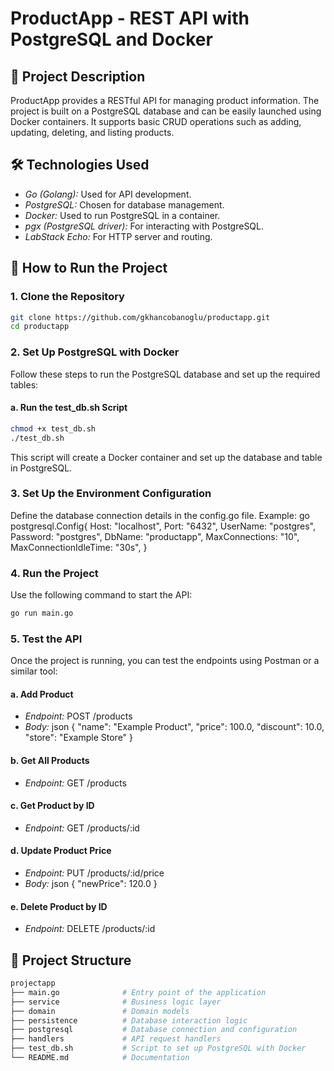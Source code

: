 # ProductApp - REST API with PostgreSQL and Docker

## 📄 Project Description
ProductApp provides a RESTful API for managing product information. The project is built on a PostgreSQL database and can be easily launched using Docker containers. It supports basic CRUD operations such as adding, updating, deleting, and listing products.

## 🛠 Technologies Used
- *Go (Golang):* Used for API development.
- *PostgreSQL:* Chosen for database management.
- *Docker:* Used to run PostgreSQL in a container.
- *pgx (PostgreSQL driver):* For interacting with PostgreSQL.
- *LabStack Echo:* For HTTP server and routing.

## 🚀 How to Run the Project

### 1. Clone the Repository
```bash
git clone https://github.com/gkhancobanoglu/productapp.git 
cd productapp
```

### 2. Set Up PostgreSQL with Docker
Follow these steps to run the PostgreSQL database and set up the required tables:

#### a. Run the test_db.sh Script
```bash
chmod +x test_db.sh
./test_db.sh
```

This script will create a Docker container and set up the database and table in PostgreSQL.

### 3. Set Up the Environment Configuration

Define the database connection details in the config.go file. Example:
go
postgresql.Config{
    Host: "localhost",
    Port: "6432",
    UserName: "postgres",
    Password: "postgres",
    DbName: "productapp",
    MaxConnections: "10",
    MaxConnectionIdleTime: "30s",
}


### 4. Run the Project
Use the following command to start the API:
```bash
go run main.go
```

### 5. Test the API
Once the project is running, you can test the endpoints using Postman or a similar tool:

#### a. Add Product
- *Endpoint:* POST /products
- *Body:*
json
{
  "name": "Example Product",
  "price": 100.0,
  "discount": 10.0,
  "store": "Example Store"
}


#### b. Get All Products
- *Endpoint:* GET /products

#### c. Get Product by ID
- *Endpoint:* GET /products/:id

#### d. Update Product Price
- *Endpoint:* PUT /products/:id/price
- *Body:*
json
{
  "newPrice": 120.0
}


#### e. Delete Product by ID
- *Endpoint:* DELETE /products/:id

## 📂 Project Structure
```bash
projectapp
├── main.go              # Entry point of the application
├── service              # Business logic layer
├── domain               # Domain models
├── persistence          # Database interaction logic
├── postgresql           # Database connection and configuration
├── handlers             # API request handlers
├── test_db.sh           # Script to set up PostgreSQL with Docker
└── README.md            # Documentation
```
